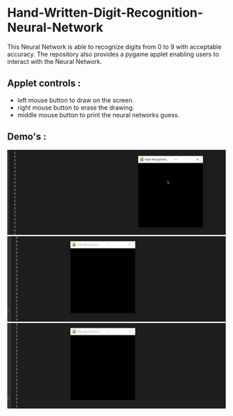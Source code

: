 # Hand-Written-Digit-Recognition-Neural-Network

This Neural Network is able to recognize digits from 0 to 9 with acceptable accuracy. The repository also provides a pygame applet enabling users to interact with the Neural
Network. 

## Applet controls :
 - left mouse button to draw on the screen.
 - right mouse button to erase the drawing.
 - middle mouse button to print the
   neural networks guess.
   
## Demo's : 

![](zero_correct.gif)
![](one_correct.gif)
![](two_correct.gif)
